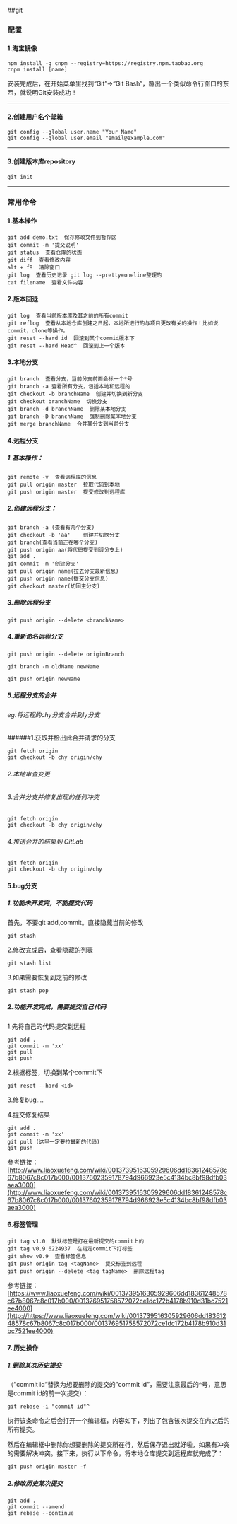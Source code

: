 ##git

### 配置

#### 1.淘宝镜像

```
npm install -g cnpm --registry=https://registry.npm.taobao.org
cnpm install [name]
```

安装完成后，在开始菜单里找到“Git”->“Git Bash”，蹦出一个类似命令行窗口的东西，就说明Git安装成功！


---




#### 2.创建用户名个邮箱

```
git config --global user.name "Your Name"
git config --global user.email "email@example.com"
```


---

#### 3.创建版本库repository

```
git init
```

---

### 常用命令

#### 1.基本操作
```
git add demo.txt  保存修改文件到暂存区
git commit -m '提交说明'
git status  查看仓库的状态
git diff  查看修改内容
alt + f8  清除窗口
git log  查看历史记录 git log --pretty=oneline整理的
cat filename  查看文件内容

```

#### 2.版本回退
```
git log  查看当前版本库及其之前的所有commit
git reflog  查看从本地仓库创建之日起，本地所进行的与项目更改有关的操作！比如说commit，clone等操作。
git reset --hard id  回滚到某个commid版本下
git reset --hard Head^  回滚到上一个版本
```

#### 3.本地分支
```
git branch  查看分支，当前分支前面会标一个*号
git branch -a 查看所有分支，包括本地和远程的
git checkout -b branchName  创建并切换到新分支
git checkout branchName  切换分支
git branch -d branchName  删除某本地分支
git branch -D branchName  强制删除某本地分支
git merge branchName  合并某分支到当前分支
```

#### 4.远程分支

##### 1.基本操作：
```
git remote -v  查看远程库的信息
git pull origin master  拉取代码到本地
git push origin master  提交修改到远程库
```
##### 2.创建远程分支：
```
git branch -a (查看有几个分支)
git checkout -b 'aa'    创建并切换分支
git branch(查看当前正在哪个分支)
git push origin aa(将代码提交到该分支上)
git add .
git commit -m '创建分支'
git pull origin name(拉去分支最新信息)
git push origin name(提交分支信息)
git checkout master(切回主分支)
```
##### 3.删除远程分支
```
git push origin --delete <branchName>
```
##### 4.重新命名远程分支

```
git push origin --delete originBranch

git branch -m oldName newName

git push origin newName
```
##### 5.远程分支的合并
###### eg:将远程的chy分支合并到ly分支
######1.获取并检出此合并请求的分支
```
git fetch origin
git checkout -b chy origin/chy
```
###### 2.本地审查变更
###### 3.合并分支并修复出现的任何冲突

```
git fetch origin
git checkout -b chy origin/chy
```
###### 4.推送合并的结果到 GitLab

```
git fetch origin
git checkout -b chy origin/chy
```
#### 5.bug分支
##### 1.功能未开发完，不能提交代码
首先，不要git add,commit。直接隐藏当前的修改
```
git stash
```

2.修改完成后，查看隐藏的列表
```
git stash list
```

3.如果需要恢复到之前的修改

```
git stash pop
```
##### 2.功能开发完成，需要提交自己代码
1.先将自己的代码提交到远程

```
git add .
git commit -m 'xx'
git pull
git push
```
2.根据标签，切换到某个commit下

```
git reset --hard <id>
```

3.修复bug....

4.提交修复结果

```
git add .
git commit -m 'xx'
git pull (这里一定要拉最新的代码)
git push 
```
参考链接：
[http://www.liaoxuefeng.com/wiki/0013739516305929606dd18361248578c67b8067c8c017b000/00137602359178794d966923e5c4134bc8bf98dfb03aea3000](http://www.liaoxuefeng.com/wiki/0013739516305929606dd18361248578c67b8067c8c017b000/00137602359178794d966923e5c4134bc8bf98dfb03aea3000)

#### 6.标签管理
```
git tag v1.0  默认标签是打在最新提交的commit上的
git tag v0.9 6224937  在指定commit下打标签
git show v0.9  查看标签信息
git push origin tag <tagName>  提交标签到远程
git push origin --delete <tag tagName>  删除远程tag
```
参考链接：
[https://www.liaoxuefeng.com/wiki/0013739516305929606dd18361248578c67b8067c8c017b000/001376951758572072ce1dc172b4178b910d31bc7521ee4000](http://https://www.liaoxuefeng.com/wiki/0013739516305929606dd18361248578c67b8067c8c017b000/001376951758572072ce1dc172b4178b910d31bc7521ee4000)
#### 7. 历史操作
##### 1.删除某次历史提交

（”commit id”替换为想要删除的提交的”commit id”，需要注意最后的^号，意思是commit id的前一次提交）：

```
git rebase -i "commit id"^
```
执行该条命令之后会打开一个编辑框，内容如下，列出了包含该次提交在内之后的所有提交。

然后在编辑框中删除你想要删除的提交所在行，然后保存退出就好啦，如果有冲突的需要解决冲突。接下来，执行以下命令，将本地仓库提交到远程库就完成了：

```
git push origin master -f
```

##### 2.修改历史某次提交


```
git add .
git commit --amend
git rebase --continue
```

